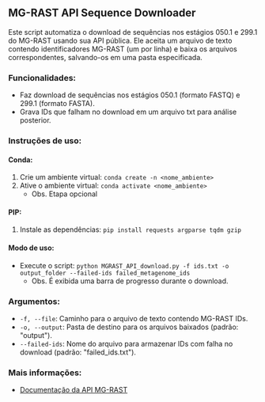 ## MG-RAST API Sequence Downloader

Este script automatiza o download de sequências nos estágios 050.1 e 299.1 do MG-RAST usando sua API pública. Ele aceita um arquivo de texto contendo identificadores MG-RAST (um por linha) e baixa os arquivos correspondentes, salvando-os em uma pasta especificada.

### Funcionalidades:
- Faz download de sequências nos estágios 050.1 (formato FASTQ) e 299.1 (formato FASTA).
- Grava IDs que falham no download em um arquivo txt para análise posterior.

### Instruções de uso:

#### Conda:
1. Crie um ambiente virtual: `conda create -n <nome_ambiente>`
2. Ative o ambiente virtual: `conda activate <nome_ambiente>`
   - Obs. Etapa opcional

#### PIP:
1. Instale as dependências: `pip install requests argparse tqdm gzip`

#### Modo de uso:
- Execute o script: `python MGRAST_API_download.py -f ids.txt -o output_folder --failed-ids failed_metagenome_ids`
   - Obs. É exibida uma barra de progresso durante o download.

### Argumentos:

- `-f, --file`: Caminho para o arquivo de texto contendo MG-RAST IDs.
- `-o, --output`: Pasta de destino para os arquivos baixados (padrão: "output").
- `--failed-ids`: Nome do arquivo para armazenar IDs com falha no download (padrão: "failed_ids.txt").

### Mais informações:

- [Documentação da API MG-RAST](https://api.mg-rast.org/api.html#download)

